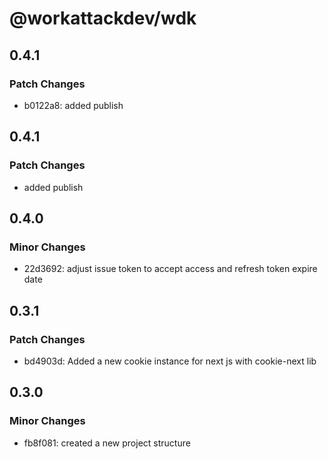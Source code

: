# @workattackdev/wdk

## 0.4.1

### Patch Changes

- b0122a8: added publish

## 0.4.1

### Patch Changes

- added publish

## 0.4.0

### Minor Changes

- 22d3692: adjust issue token to accept access and refresh token expire date

## 0.3.1

### Patch Changes

- bd4903d: Added a new cookie instance for next js with cookie-next lib

## 0.3.0

### Minor Changes

- fb8f081: created a new project structure
